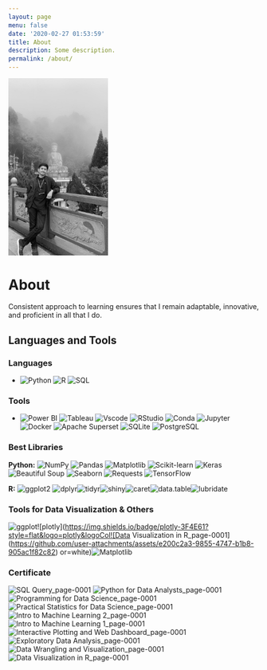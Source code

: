 ```yaml
---
layout: page
menu: false
date: '2020-02-27 01:53:59'
title: About
description: Some description.
permalink: /about/
---
```


<img class="img-square" src="/assets/img/uploads/profile.png" alt="Dimas Aditya" width="200">

# About

Consistent approach to learning ensures that I remain adaptable, innovative, and proficient in all that I do.

## Languages and Tools

### Languages
- ![Python](https://img.shields.io/badge/Python-3776AB?style=flat&logo=python&logoColor=white) ![R](https://img.shields.io/badge/R-276DC3?style=flat&logo=r&logoColor=white) ![SQL](https://img.shields.io/badge/SQL-4479A1?style=flat&logo=sqlite&logoColor=white)

### Tools
- ![Power BI](https://img.shields.io/badge/Power_BI-FF5722?style=flat&logo=powerbi&logoColor=white) ![Tableau](https://img.shields.io/badge/Tableau-E97627?style=flat&logo=tableau&logoColor=white) ![Vscode](https://img.shields.io/badge/Visual_Studio_Code-007ACC?style=flat&logo=visual-studio-code&logoColor=white) ![RStudio](https://img.shields.io/badge/RStudio-75AADB?style=flat&logo=rstudio&logoColor=white) ![Conda](https://img.shields.io/badge/Conda-44A833?style=flat&logo=anaconda&logoColor=white) ![Jupyter](https://img.shields.io/badge/Jupyter-F37626?style=flat&logo=jupyter&logoColor=white) ![Docker](https://img.shields.io/badge/Docker-2496ED?style=flat&logo=docker&logoColor=white) ![Apache Superset](https://img.shields.io/badge/Apache_Superset-0A1F3D?style=flat&logo=apache-superset&logoColor=white) ![SQLite](https://img.shields.io/badge/SQLite-003B57?style=flat&logo=sqlite&logoColor=white) ![PostgreSQL](https://img.shields.io/badge/PostgreSQL-336791?style=flat&logo=postgresql&logoColor=white)


### Best Libraries

**Python:**
![NumPy](https://img.shields.io/badge/NumPy-013243?style=flat&logo=numpy&logoColor=white) ![Pandas](https://img.shields.io/badge/Pandas-150458?style=flat&logo=pandas&logoColor=white) ![Matplotlib](https://img.shields.io/badge/Matplotlib-0076A8?style=flat&logo=matplotlib&logoColor=white) ![Scikit-learn](https://img.shields.io/badge/Scikit--learn-F7931E?style=flat&logo=scikitlearn&logoColor=white) ![Keras](https://img.shields.io/badge/Keras-D00000?style=flat&logo=keras&logoColor=white) ![Beautiful Soup](https://img.shields.io/badge/Beautiful%20Soup-8B0000?style=flat&logo=beautifulsoup&logoColor=white) ![Seaborn](https://img.shields.io/badge/Seaborn-0077b6?style=flat&logo=seaborn&logoColor=white) ![Requests](https://img.shields.io/badge/Requests-20232A?style=flat&logo=pythonrequests&logoColor=white) ![TensorFlow](https://img.shields.io/badge/TensorFlow-FF6F00?style=flat&logo=tensorflow&logoColor=white)


**R:**
![ggplot2](https://img.shields.io/badge/ggplot2-2F6690?style=flat&logo=ggplot2&logoColor=white) ![dplyr](https://img.shields.io/badge/dplyr-1B9E77?style=flat&logo=dplyr&logoColor=white)![tidyr](https://img.shields.io/badge/tidyr-66C2A5?style=flat&logo=tidyr&logoColor=white)![shiny](https://img.shields.io/badge/shiny-0D5A7D?style=flat&logo=shiny&logoColor=white)![caret](https://img.shields.io/badge/caret-B39C4D?style=flat&logo=caret&logoColor=white)![data.table](https://img.shields.io/badge/data.table-FF6347?style=flat&logo=datatable&logoColor=white)![lubridate](https://img.shields.io/badge/lubridate-FEB24C?style=flat&logo=lubridate&logoColor=white)


### Tools for Data Visualization & Others
![ggplot](https://img.shields.io/badge/ggplot-2C3E50?style=flat&logo=ggplot2&logoColor=white)![plotly](https://img.shields.io/badge/plotly-3F4E61?style=flat&logo=plotly&logoCol![Data Visualization in R_page-0001](https://github.com/user-attachments/assets/e200c2a3-9855-4747-b1b8-905ac1f82c82)
or=white)![Matplotlib](https://img.shields.io/badge/Matplotlib-0076A8?style=flat&logo=matplotlib&logoColor=white)

### Certificate
![SQL Query_page-0001](https://github.com/user-attachments/assets/d29bdccd-49b8-424d-9a6a-45a2b5ee3e3b)
![Python for Data Analysts_page-0001](https://github.com/user-attachments/assets/2b208e93-19f4-437d-84d4-34aa36a08f9b)
![Programming for Data Science_page-0001](https://github.com/user-attachments/assets/b65c09df-d21f-4ad9-b6dd-e91ff1e5a2cd)
![Practical Statistics for Data Science_page-0001](https://github.com/user-attachments/assets/7a015397-48fc-42f9-93b3-2588d7d68d72)
![Intro to Machine Learning 2_page-0001](https://github.com/user-attachments/assets/edaa98f0-f9c6-46f8-a8c7-50dfd8d728d2)
![Intro to Machine Learning 1_page-0001](https://github.com/user-attachments/assets/493e2a4c-76fb-4cbf-ac58-43bf81f8486d)
![Interactive Plotting and Web Dashboard_page-0001](https://github.com/user-attachments/assets/68233cda-09bd-42be-988e-29325966591d)
![Exploratory Data Analysis_page-0001](https://github.com/user-attachments/assets/bdc93eb8-5702-492e-b1c4-2b1386c7ece0)
![Data Wrangling and Visualization_page-0001](https://github.com/user-attachments/assets/5cfd841c-432b-43c0-bebe-957cb7ca3025)
![Data Visualization in R_page-0001](https://github.com/user-attachments/assets/b7b5f767-d4a5-40a7-b9e2-3a535f670c44)



